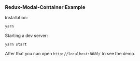 ### Redux-Modal-Container Example

Installation:
```bash
yarn
```

Starting a dev server:
```bash
yarn start 
```
After that you can open `http://localhost:8080/` to see the demo.
